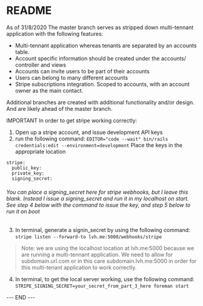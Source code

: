 # README

As of 31/8/2020
The master branch serves as stripped down multi-tennant application with the following features:
* Multi-tennant application whereas tenants are separated by an accounts table. 
* Account specific information should be created under the accounts/ controller and views
* Accounts can invite users to be part of their accounts
* Users can belong to many different accounts
* Stripe subscriptions integration. Scoped to accounts, with an account owner as the main contact.

Additional branches are created with additional functionality and/or design. And are likely ahead of the master branch.

IMPORTANT
In order to get stripe working correctly:
1) Open up a stripe account, and issue development API keys
2) run the following command: ```EDITOR="code --wait" bin/rails credentials:edit --environment=development```
Place the keys in the appropriate location
```
stripe:
  public_key: 
  private_key: 
  signing_secret:
```
  ###### You can place a signing_secret here for stripe webhooks, but I leave this blank. Instead I issue a signing_secret and run it in my localhost on start. See step 4 below with the command to issue the key, and step 5 below to run it on boot
  
3) In terminal, generate a signin_secret by using the following command: ```stripe listen --forward-to lvh.me:5000/webhooks/stripe```
> Note: we are using the localhost location at lvh.me:5000 because we are running a multi-tennant application. We need to allow
> for subdomain.url.com or in this care subdomain.lvh.me:5000 in order for this multi-tenant application to work correctly.
4) In terminal, to get the local server working, use the following command: ```STRIPE_SIGNING_SECRET=your_secret_from_part_3_here foreman start```

--- END ---